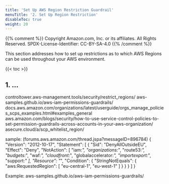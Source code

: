 ```yaml
---
title: 'Set Up AWS Region Restriction Guardrail'
menuTitle: '2. Set Up Region Restriction'
disableToc: true
weight: 20
---
```


{{% comment %}}
Copyright Amazon.com, Inc. or its affiliates. All Rights Reserved.
SPDX-License-Identifier: CC-BY-SA-4.0
{{% /comment %}}

This section addresses how to set up restrictions as to which AWS Regions can be used throughout your AWS environment.

{{< toc >}}

## 1. ...


controltower.aws-management.tools/security/restrict_regions/
aws-samples.github.io/aws-iam-permissions-guardrails/
docs.aws.amazon.com/organizations/latest/userguide/orgs_manage_policies_scps_examples.html#examples_general
aws.amazon.com/blogs/security/how-to-use-service-control-policies-to-set-permission-guardrails-across-accounts-in-your-aws-organization/
asecure.cloud/a/scp_whitelist_region/

sample: (forums.aws.amazon.com/thread.jspa?messageID=896784)
{
"Version": "2012-10-17",
"Statement": [
{
"Sid": "DenyAllOutsideEU",
"Effect": "Deny",
"NotAction": [
"iam:*",
"organizations:*",
"route53:*",
"budgets:*",
"waf:*",
"cloudfront:*",
"globalaccelerator:*",
"importexport:*",
"support:*"
],
"Resource": "*",
"Condition": {
"StringNotEquals": {
"aws:RequestedRegion": [
"eu-central-1",
"eu-west-1"
]
}
}
}
]
}





Example:
aws-samples.github.io/aws-iam-permissions-guardrails/








